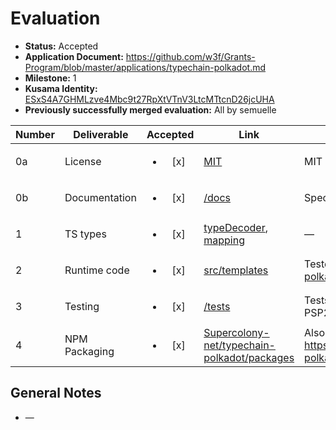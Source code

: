 # Evaluation

- **Status:** Accepted
- **Application Document:** https://github.com/w3f/Grants-Program/blob/master/applications/typechain-polkadot.md
- **Milestone:** 1
- **Kusama Identity:** [ESxS4A7GHMLzve4Mbc9t27RpXtVTnV3LtcMTtcnD26jcUHA](https://polkascan.io/pre/kusama/account/ESxS4A7GHMLzve4Mbc9t27RpXtVTnV3LtcMTtcnD26jcUHA)
- **Previously successfully merged evaluation:** All by semuelle

| Number | Deliverable   |        Accepted        | Link                                                                                                                                                                                                                                                          | Evaluation Notes                                                                                                                                                                            |
| ------ | ------------- | :--------------------: | ------------------------------------------------------------------------------------------------------------------------------------------------------------------------------------------------------------------------------------------------------------- | ------------------------------------------------------------------------------------------------------------------------------------------------------------------------------------------- |
| 0a     | License       | <ul><li>[x] </li></ul> | [MIT](https://github.com/Supercolony-net/typechain-polkadot/blob/6702732b4e89d80d46aececb933bb0379b2ac8b7/LICENSE)                                                                                                                                            | MIT                                                                                                                                                                                         |
| 0b     | Documentation | <ul><li>[x] </li></ul> | [/docs](https://github.com/Supercolony-net/typechain-polkadot/tree/6702732b4e89d80d46aececb933bb0379b2ac8b7/docs)                                                                                                                                             | Spec, usage, examples, etc. Very little inline documentation.                                                                                                                               |
| 1      | TS types      | <ul><li>[x] </li></ul> | [typeDecoder](https://github.com/Supercolony-net/typechain-polkadot/blob/6702732b4e89d80d46aececb933bb0379b2ac8b7/src/index.ts), [mapping](https://github.com/Supercolony-net/typechain-polkadot/blob/6702732b4e89d80d46aececb933bb0379b2ac8b7/src/consts.ts) | —                                                                                                                                                                                           |
| 2      | Runtime code  | <ul><li>[x] </li></ul> | [src/templates](https://github.com/Supercolony-net/typechain-polkadot/tree/6702732b4e89d80d46aececb933bb0379b2ac8b7/src/templates)                                                                                                                            | Tested on https://github.com/Supercolony-net/typechain-polkadot_example and [Slushie contract](https://github.com/4IRE-Labs/Slushie/tree/22aa8aba989692198830128c60daa6b94a5bfb36/slushie). |
| 3      | Testing       | <ul><li>[x] </li></ul> | [/tests](https://github.com/Supercolony-net/typechain-polkadot/tree/6702732b4e89d80d46aececb933bb0379b2ac8b7/tests)                                                                                                                                           | Tests contract instantiation on Europa and basic txs with PSP22 and PSP34.                                                                                                                  |
| 4      | NPM Packaging | <ul><li>[x] </li></ul> | [Supercolony-net/typechain-polkadot/packages](https://github.com/Supercolony-net/typechain-polkadot/packages/1500761)                                                                                                                                         | Also: https://www.npmjs.com/package/@supercolony/typechain-polkadot                                                                                                                         |

## General Notes

- —
